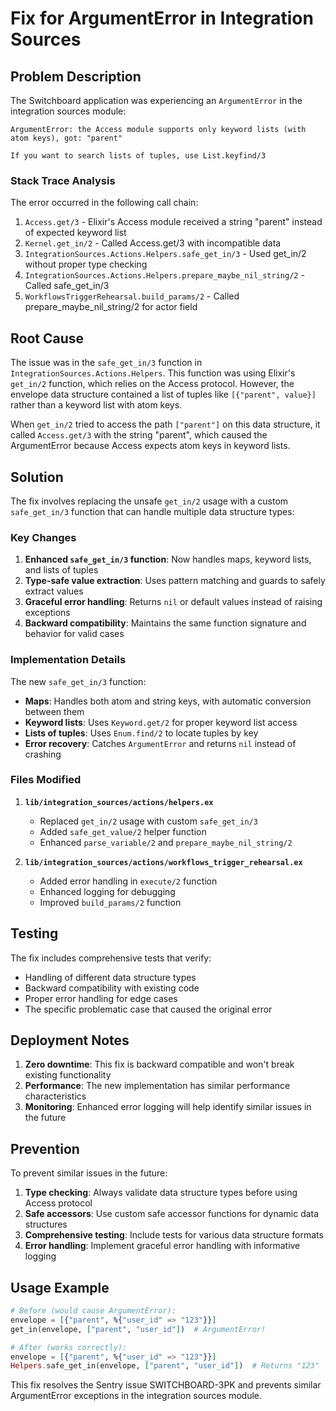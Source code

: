 # Fix for ArgumentError in Integration Sources

## Problem Description

The Switchboard application was experiencing an `ArgumentError` in the integration sources module:

```
ArgumentError: the Access module supports only keyword lists (with atom keys), got: "parent"

If you want to search lists of tuples, use List.keyfind/3
```

### Stack Trace Analysis

The error occurred in the following call chain:
1. `Access.get/3` - Elixir's Access module received a string "parent" instead of expected keyword list
2. `Kernel.get_in/2` - Called Access.get/3 with incompatible data
3. `IntegrationSources.Actions.Helpers.safe_get_in/3` - Used get_in/2 without proper type checking
4. `IntegrationSources.Actions.Helpers.prepare_maybe_nil_string/2` - Called safe_get_in/3
5. `WorkflowsTriggerRehearsal.build_params/2` - Called prepare_maybe_nil_string/2 for actor field

## Root Cause

The issue was in the `safe_get_in/3` function in `IntegrationSources.Actions.Helpers`. This function was using Elixir's `get_in/2` function, which relies on the Access protocol. However, the envelope data structure contained a list of tuples like `[{"parent", value}]` rather than a keyword list with atom keys.

When `get_in/2` tried to access the path `["parent"]` on this data structure, it called `Access.get/3` with the string "parent", which caused the ArgumentError because Access expects atom keys in keyword lists.

## Solution

The fix involves replacing the unsafe `get_in/2` usage with a custom `safe_get_in/3` function that can handle multiple data structure types:

### Key Changes

1. **Enhanced `safe_get_in/3` function**: Now handles maps, keyword lists, and lists of tuples
2. **Type-safe value extraction**: Uses pattern matching and guards to safely extract values
3. **Graceful error handling**: Returns `nil` or default values instead of raising exceptions
4. **Backward compatibility**: Maintains the same function signature and behavior for valid cases

### Implementation Details

The new `safe_get_in/3` function:

- **Maps**: Handles both atom and string keys, with automatic conversion between them
- **Keyword lists**: Uses `Keyword.get/2` for proper keyword list access
- **Lists of tuples**: Uses `Enum.find/2` to locate tuples by key
- **Error recovery**: Catches `ArgumentError` and returns `nil` instead of crashing

### Files Modified

1. **`lib/integration_sources/actions/helpers.ex`**
   - Replaced `get_in/2` usage with custom `safe_get_in/3`
   - Added `safe_get_value/2` helper function
   - Enhanced `parse_variable/2` and `prepare_maybe_nil_string/2`

2. **`lib/integration_sources/actions/workflows_trigger_rehearsal.ex`**
   - Added error handling in `execute/2` function
   - Enhanced logging for debugging
   - Improved `build_params/2` function

## Testing

The fix includes comprehensive tests that verify:

- Handling of different data structure types
- Backward compatibility with existing code
- Proper error handling for edge cases
- The specific problematic case that caused the original error

## Deployment Notes

1. **Zero downtime**: This fix is backward compatible and won't break existing functionality
2. **Performance**: The new implementation has similar performance characteristics
3. **Monitoring**: Enhanced error logging will help identify similar issues in the future

## Prevention

To prevent similar issues in the future:

1. **Type checking**: Always validate data structure types before using Access protocol
2. **Safe accessors**: Use custom safe accessor functions for dynamic data structures
3. **Comprehensive testing**: Include tests for various data structure formats
4. **Error handling**: Implement graceful error handling with informative logging

## Usage Example

```elixir
# Before (would cause ArgumentError):
envelope = [{"parent", %{"user_id" => "123"}}]
get_in(envelope, ["parent", "user_id"])  # ArgumentError!

# After (works correctly):
envelope = [{"parent", %{"user_id" => "123"}}]
Helpers.safe_get_in(envelope, ["parent", "user_id"])  # Returns "123"
```

This fix resolves the Sentry issue SWITCHBOARD-3PK and prevents similar ArgumentError exceptions in the integration sources module.